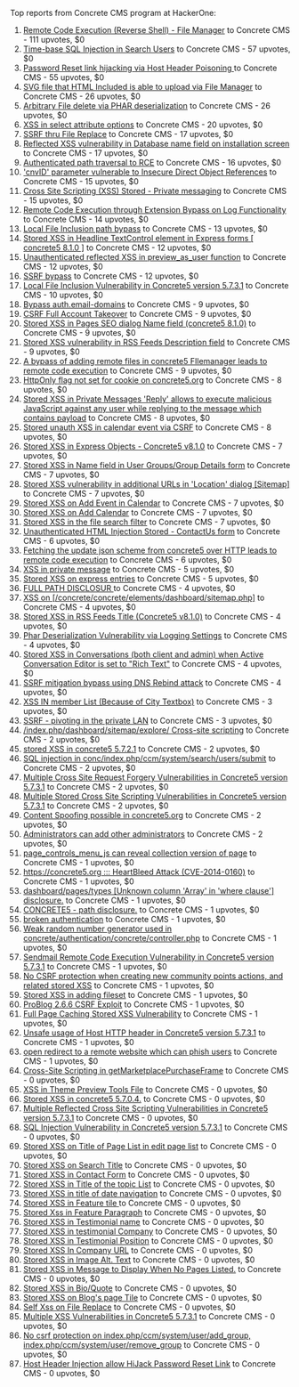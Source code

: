 Top reports from Concrete CMS program at HackerOne:

1. [Remote Code Execution (Reverse Shell) - File Manager](https://hackerone.com/reports/768322) to Concrete CMS - 111 upvotes, $0
2. [Time-base SQL Injection in Search Users](https://hackerone.com/reports/876800) to Concrete CMS - 57 upvotes, $0
3. [Password Reset link hijacking via Host Header Poisoning ](https://hackerone.com/reports/226659) to Concrete CMS - 55 upvotes, $0
4. [SVG file that HTML Included is able to upload via File Manager](https://hackerone.com/reports/437863) to Concrete CMS - 26 upvotes, $0
5. [Arbitrary File delete via PHAR deserialization](https://hackerone.com/reports/921288) to Concrete CMS - 26 upvotes, $0
6. [XSS in select attribute options](https://hackerone.com/reports/753567) to Concrete CMS - 20 upvotes, $0
7. [SSRF thru File Replace](https://hackerone.com/reports/243865) to Concrete CMS - 17 upvotes, $0
8. [Reflected XSS vulnerability in Database name field on installation screen](https://hackerone.com/reports/289330) to Concrete CMS - 17 upvotes, $0
9. [Authenticated path traversal to RCE](https://hackerone.com/reports/1102067) to Concrete CMS - 16 upvotes, $0
10. ['cnvID' parameter vulnerable to Insecure Direct Object References](https://hackerone.com/reports/265284) to Concrete CMS - 15 upvotes, $0
11. [Cross Site Scripting (XSS) Stored - Private messaging](https://hackerone.com/reports/768313) to Concrete CMS - 15 upvotes, $0
12. [Remote Code Execution through Extension Bypass on Log Functionality](https://hackerone.com/reports/841947) to Concrete CMS - 14 upvotes, $0
13. [Local File Inclusion path bypass](https://hackerone.com/reports/147570) to Concrete CMS - 13 upvotes, $0
14. [Stored XSS in Headline TextControl element in Express forms [ concrete5 8.1.0 ]](https://hackerone.com/reports/230278) to Concrete CMS - 12 upvotes, $0
15. [Unauthenticated reflected XSS in preview_as_user function](https://hackerone.com/reports/643442) to Concrete CMS - 12 upvotes, $0
16. [SSRF bypass](https://hackerone.com/reports/863221) to Concrete CMS - 12 upvotes, $0
17. [Local File Inclusion Vulnerability in Concrete5 version 5.7.3.1](https://hackerone.com/reports/59665) to Concrete CMS - 10 upvotes, $0
18. [Bypass auth.email-domains](https://hackerone.com/reports/4795) to Concrete CMS - 9 upvotes, $0
19. [CSRF Full Account Takeover](https://hackerone.com/reports/152052) to Concrete CMS - 9 upvotes, $0
20. [Stored XSS in Pages SEO dialog Name field (concrete5 8.1.0)](https://hackerone.com/reports/230029) to Concrete CMS - 9 upvotes, $0
21. [Stored XSS vulnerability in RSS Feeds Description field](https://hackerone.com/reports/248133) to Concrete CMS - 9 upvotes, $0
22. [A bypass of adding remote files in concrete5 FIlemanager leads to remote code execution](https://hackerone.com/reports/1350444) to Concrete CMS - 9 upvotes, $0
23. [HttpOnly flag not set for cookie on concrete5.org](https://hackerone.com/reports/4792) to Concrete CMS - 8 upvotes, $0
24. [Stored XSS in Private Messages 'Reply' allows to execute malicious JavaScript against any user while replying to the message which contains payload](https://hackerone.com/reports/247517) to Concrete CMS - 8 upvotes, $0
25. [Stored unauth XSS in calendar event via CSRF](https://hackerone.com/reports/1102018) to Concrete CMS - 8 upvotes, $0
26. [Stored XSS in Express Objects - Concrete5 v8.1.0](https://hackerone.com/reports/221325) to Concrete CMS - 7 upvotes, $0
27. [Stored XSS in Name field in User Groups/Group Details form](https://hackerone.com/reports/247521) to Concrete CMS - 7 upvotes, $0
28. [Stored XSS vulnerability in additional URLs in 'Location' dialog [Sitemap]](https://hackerone.com/reports/251358) to Concrete CMS - 7 upvotes, $0
29. [Stored XSS on Add Event in Calendar](https://hackerone.com/reports/300532) to Concrete CMS - 7 upvotes, $0
30. [Stored XSS on Add Calendar](https://hackerone.com/reports/300571) to Concrete CMS - 7 upvotes, $0
31. [Stored XSS in the file search filter](https://hackerone.com/reports/873584) to Concrete CMS - 7 upvotes, $0
32. [Unauthenticated HTML Injection Stored - ContactUs form](https://hackerone.com/reports/768327) to Concrete CMS - 6 upvotes, $0
33. [Fetching the update json scheme from concrete5 over HTTP leads to remote code execution](https://hackerone.com/reports/982130) to Concrete CMS - 6 upvotes, $0
34. [XSS in private message](https://hackerone.com/reports/4826) to Concrete CMS - 5 upvotes, $0
35. [Stored XSS on express entries](https://hackerone.com/reports/873474) to Concrete CMS - 5 upvotes, $0
36. [FULL PATH DISCLOSUR ](https://hackerone.com/reports/7736) to Concrete CMS - 4 upvotes, $0
37. [XSS on [/concrete/concrete/elements/dashboard/sitemap.php]](https://hackerone.com/reports/6853) to Concrete CMS - 4 upvotes, $0
38. [Stored XSS in RSS Feeds Title (Concrete5 v8.1.0)](https://hackerone.com/reports/221380) to Concrete CMS - 4 upvotes, $0
39. [Phar Deserialization Vulnerability via Logging Settings](https://hackerone.com/reports/1063039) to Concrete CMS - 4 upvotes, $0
40. [Stored XSS in Conversations (both client and admin) when Active Conversation Editor is set to "Rich Text"](https://hackerone.com/reports/616770) to Concrete CMS - 4 upvotes, $0
41. [SSRF mitigation bypass using DNS Rebind attack](https://hackerone.com/reports/1369312) to Concrete CMS - 4 upvotes, $0
42. [XSS IN member List (Because of City Textbox)](https://hackerone.com/reports/4839) to Concrete CMS - 3 upvotes, $0
43. [SSRF - pivoting in the private LAN](https://hackerone.com/reports/1364797) to Concrete CMS - 3 upvotes, $0
44. [/index.php/dashboard/sitemap/explore/ Cross-site scripting](https://hackerone.com/reports/4808) to Concrete CMS - 2 upvotes, $0
45. [stored XSS in concrete5 5.7.2.1](https://hackerone.com/reports/38890) to Concrete CMS - 2 upvotes, $0
46. [SQL injection in conc/index.php/ccm/system/search/users/submit](https://hackerone.com/reports/38778) to Concrete CMS - 2 upvotes, $0
47. [Multiple Cross Site Request Forgery Vulnerabilities in Concrete5 version 5.7.3.1](https://hackerone.com/reports/59660) to Concrete CMS - 2 upvotes, $0
48. [Multiple Stored Cross Site Scripting Vulnerabilities in Concrete5 version 5.7.3.1](https://hackerone.com/reports/59662) to Concrete CMS - 2 upvotes, $0
49. [Content Spoofing possible in concrete5.org](https://hackerone.com/reports/168078) to Concrete CMS - 2 upvotes, $0
50. [Administrators can add other administrators](https://hackerone.com/reports/304642) to Concrete CMS - 2 upvotes, $0
51. [page_controls_menu_js can reveal collection version of page](https://hackerone.com/reports/4938) to Concrete CMS - 1 upvotes, $0
52. [https://concrete5.org ::: HeartBleed Attack (CVE-2014-0160)](https://hackerone.com/reports/6475) to Concrete CMS - 1 upvotes, $0
53. [dashboard/pages/types [Unknown column 'Array' in 'where clause'] disclosure.](https://hackerone.com/reports/4811) to Concrete CMS - 1 upvotes, $0
54. [CONCRETE5 - path disclosure.](https://hackerone.com/reports/4931) to Concrete CMS - 1 upvotes, $0
55. [broken authentication](https://hackerone.com/reports/23921) to Concrete CMS - 1 upvotes, $0
56. [Weak random number generator used in concrete/authentication/concrete/controller.php](https://hackerone.com/reports/31171) to Concrete CMS - 1 upvotes, $0
57. [Sendmail Remote Code Execution Vulnerability in Concrete5 version 5.7.3.1](https://hackerone.com/reports/59663) to Concrete CMS - 1 upvotes, $0
58. [No CSRF protection when creating new community points actions, and related stored XSS](https://hackerone.com/reports/65808) to Concrete CMS - 1 upvotes, $0
59. [Stored XSS in adding fileset](https://hackerone.com/reports/42248) to Concrete CMS - 1 upvotes, $0
60. [ProBlog 2.6.6 CSRF Exploit](https://hackerone.com/reports/133847) to Concrete CMS - 1 upvotes, $0
61. [Full Page Caching Stored XSS Vulnerability](https://hackerone.com/reports/148300) to Concrete CMS - 1 upvotes, $0
62. [Unsafe usage of Host HTTP header in Concrete5 version 5.7.3.1](https://hackerone.com/reports/59666) to Concrete CMS - 1 upvotes, $0
63. [open redirect to a remote website which can phish users](https://hackerone.com/reports/1397804) to Concrete CMS - 1 upvotes, $0
64. [Cross-Site Scripting in getMarketplacePurchaseFrame](https://hackerone.com/reports/6843) to Concrete CMS - 0 upvotes, $0
65. [XSS in Theme Preview Tools File](https://hackerone.com/reports/4777) to Concrete CMS - 0 upvotes, $0
66. [Stored XSS in concrete5 5.7.0.4.](https://hackerone.com/reports/30019) to Concrete CMS - 0 upvotes, $0
67. [Multiple Reflected Cross Site Scripting Vulnerabilities in Concrete5 version 5.7.3.1](https://hackerone.com/reports/59661) to Concrete CMS - 0 upvotes, $0
68. [SQL Injection Vulnerability in Concrete5 version 5.7.3.1](https://hackerone.com/reports/59664) to Concrete CMS - 0 upvotes, $0
69. [Stored XSS on Title of Page List in edit page list](https://hackerone.com/reports/50554) to Concrete CMS - 0 upvotes, $0
70. [Stored XSS on Search Title](https://hackerone.com/reports/50556) to Concrete CMS - 0 upvotes, $0
71. [Stored XSS in Contact Form](https://hackerone.com/reports/50564) to Concrete CMS - 0 upvotes, $0
72. [Stored XSS in Title of the topic List](https://hackerone.com/reports/50626) to Concrete CMS - 0 upvotes, $0
73. [Stored XSS in title of date navigation](https://hackerone.com/reports/50627) to Concrete CMS - 0 upvotes, $0
74. [Stored XSS in Feature tile ](https://hackerone.com/reports/50639) to Concrete CMS - 0 upvotes, $0
75. [Stored Xss in Feature Paragraph](https://hackerone.com/reports/50642) to Concrete CMS - 0 upvotes, $0
76. [Stored XSS in  Testimonial  name](https://hackerone.com/reports/50644) to Concrete CMS - 0 upvotes, $0
77. [Stored XSS in testimonial Company](https://hackerone.com/reports/50656) to Concrete CMS - 0 upvotes, $0
78. [Stored XSS in Testimonial Position](https://hackerone.com/reports/50645) to Concrete CMS - 0 upvotes, $0
79. [Stored XSS In Company URL](https://hackerone.com/reports/50662) to Concrete CMS - 0 upvotes, $0
80. [Stored XSS in Image Alt. Text](https://hackerone.com/reports/50782) to Concrete CMS - 0 upvotes, $0
81. [Stored XSS in Message to Display When No Pages Listed.](https://hackerone.com/reports/50780) to Concrete CMS - 0 upvotes, $0
82. [Stored XSS in Bio/Quote](https://hackerone.com/reports/50779) to Concrete CMS - 0 upvotes, $0
83. [Stored XSS on Blog's page Tile](https://hackerone.com/reports/50552) to Concrete CMS - 0 upvotes, $0
84. [Self Xss on File Replace](https://hackerone.com/reports/50481) to Concrete CMS - 0 upvotes, $0
85. [Multiple XSS Vulnerabilities in Concrete5 5.7.3.1](https://hackerone.com/reports/62294) to Concrete CMS - 0 upvotes, $0
86. [No csrf protection on index.php/ccm/system/user/add_group, index.php/ccm/system/user/remove_group](https://hackerone.com/reports/64184) to Concrete CMS - 0 upvotes, $0
87. [Host Header Injection allow HiJack Password Reset Link](https://hackerone.com/reports/301592) to Concrete CMS - 0 upvotes, $0
